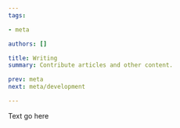 ```yaml
---
tags:

- meta

authors: []

title: Writing
summary: Contribute articles and other content.

prev: meta
next: meta/development

---
```


<script lang="ts">

</script>

Text go here

<!--more-->
